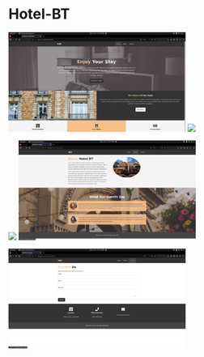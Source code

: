 # Hotel-BT
<img src="Screenshots/Screenshot from 2020-06-15 21-12-20.png" width="350">    <img src="Screenshots/Screenshot_1591769383.png" width="350">

<img src="Screenshots/Screenshot_1591769390.png" width="350">    <img src="Screenshots/Screenshot from 2020-06-15 21-12-27.png" width="350">

<img src="Screenshots/Screenshot from 2020-06-15 21-12-33.png" width="350">   
